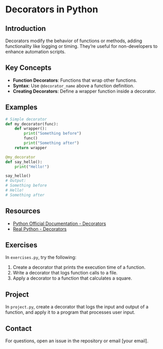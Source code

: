 # Decorators in Python

## Introduction
Decorators modify the behavior of functions or methods, adding functionality like logging or timing. They’re useful for non-developers to enhance automation scripts.

## Key Concepts
- **Function Decorators**: Functions that wrap other functions.
- **Syntax**: Use `@decorator_name` above a function definition.
- **Creating Decorators**: Define a wrapper function inside a decorator.

## Examples
```python
# Simple decorator
def my_decorator(func):
    def wrapper():
        print("Something before")
        func()
        print("Something after")
    return wrapper

@my_decorator
def say_hello():
    print("Hello!")

say_hello()
# Output:
# Something before
# Hello!
# Something after
```

## Resources
- [Python Official Documentation - Decorators](https://docs.python.org/3/glossary.html#term-decorator)
- [Real Python - Decorators](https://realpython.com/primer-on-python-decorators/)

## Exercises
In `exercises.py`, try the following:
1. Create a decorator that prints the execution time of a function.
2. Write a decorator that logs function calls to a file.
3. Apply a decorator to a function that calculates a square.

## Project
In `project.py`, create a decorator that logs the input and output of a function, and apply it to a program that processes user input.

## Contact
For questions, open an issue in the repository or email [your email].
